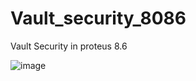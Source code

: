 # Vault_security_8086
Vault Security in proteus 8.6

![image](https://user-images.githubusercontent.com/71967038/214075258-a4470ad8-db7a-43de-8160-bcdd55aa0a15.png)
